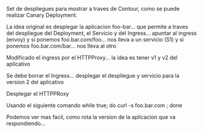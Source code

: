 Set de despliegues para mostrar a traves de Contour, como se puede realizar Canary Deployment.

La idea original es desplegar la aplicacion foo-bar... que permite a traves del despliegue del Deployment, el Servicio y del Ingress... 
apuntar al ingress (envoy) y si ponemos foo.bar.com/foo... nos lleva a un servicio (S1) y si ponemos foo.bar.com/bar... nos lleva al otro

Modificado el ingress por el HTTPProxy... la idea es tener v1 y v2 del aplicativo

Se debe borrar el Ingress... desplegar el despliegue y servicio para la version 2 del aplicativo

Desplegar el HTTPPRoxy


Usando el siguiente comando
while true; do curl -s foo.bar.com ; done


Podemos ver mas facil, como rota la version de la aplicacion que va respondiendo...

